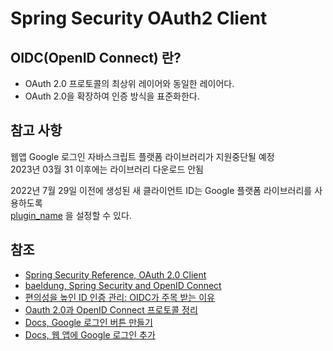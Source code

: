 # Spring Security OAuth2 Client

## OIDC(OpenID Connect) 란?

- OAuth 2.0 프로토콜의 최상위 레이어와 동일한 레이어다.   
- OAuth 2.0을 확장하여 인증 방식을 표준화한다.

## 참고 사항

웹앱 Google 로그인 자바스크립트 플랫폼 라이브러리가 지원중단될 예정  
2023년 03월 31 이후에는 라이브러리 다운로드 안됨

2022년 7월 29일 이전에 생성된 새 클라이언트 ID는 Google 플랫폼 라이브러리를 사용하도록   
[plugin_name](https://developers.google.com/identity/sign-in/web/reference) 을 설정할 수 있다.

## 참조

- [Spring Security Reference, OAuth 2.0 Client](https://docs.spring.io/spring-security/reference/servlet/oauth2/client/index.html)
- [baeldung, Spring Security and OpenID Connect](https://www.baeldung.com/spring-security-openid-connect)
- [편의성을 높인 ID 인증 관리: OIDC가 주목 받는 이유
  ](https://s-core.co.kr/insight/view/%ED%8E%B8%EC%9D%98%EC%84%B1%EC%9D%84-%EB%86%92%EC%9D%B8-id-%EC%9D%B8%EC%A6%9D-%EA%B4%80%EB%A6%AC-oidc%EA%B0%80-%EC%A3%BC%EB%AA%A9-%EB%B0%9B%EB%8A%94-%EC%9D%B4%EC%9C%A0/)
- [Oauth 2.0과 OpenID Connect 프로토콜 정리](https://velog.io/@jakeseo_me/Oauth-2.0%EA%B3%BC-OpenID-Connect-%ED%94%84%EB%A1%9C%ED%86%A0%EC%BD%9C-%EC%A0%95%EB%A6%AC)
- [Docs, Google 로그인 버튼 만들기](https://developers.google.com/identity/sign-in/web/build-button)
- [Docs, 웹 앱에 Google 로그인 추가](https://developers.google.com/identity/sign-in/web)
